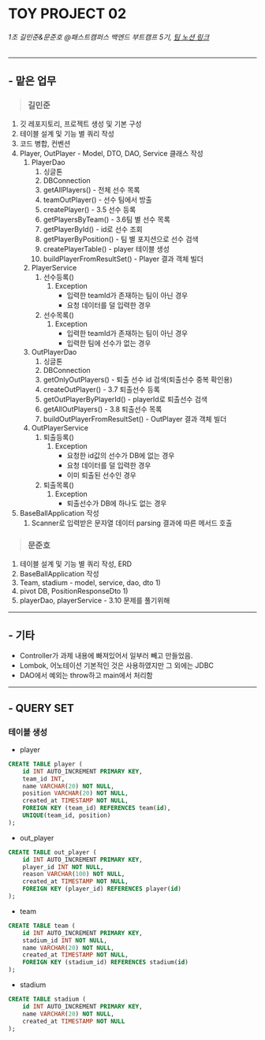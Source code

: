 # TOY PROJECT 02
###### 1조 길민준&문준호 @패스트캠퍼스 백엔드 부트캠프 5기, [팀 노션 링크](https://www.notion.so/1-78aa86c31d4842b0ab798de3dfc4dcc9?pvs=4)

---
## - 맡은 업무
>### 길민준
1. 깃 레포지토리, 프로젝트 생성 및 기본 구성
2. 테이블 설계 및 기능 별 쿼리 작성
3. 코드 병합, 컨벤션
4. Player, OutPlayer - Model, DTO, DAO, Service 클래스 작성
   1. PlayerDao
      1. 싱글톤
      2. DBConnection
      3. getAllPlayers() - 전체 선수 목록
      4. teamOutPlayer() - 선수 팀에서 방출
      5. createPlayer() - 3.5 선수 등록
      6. getPlayersByTeam() - 3.6팀 별 선수 목록
      7. getPlayerById() - id로 선수 조회
      8. getPlayerByPosition() - 팀 별 포지션으로 선수 검색
      9. createPlayerTable() - player 테이블 생성
      10. buildPlayerFromResultSet() - Player 결과 객체 빌더
   2. PlayerService
      1. 선수등록()
         1. Exception
            - 입력한 teamId가 존재하는 팀이 아닌 경우
            - 요청 데이터를 덜 입력한 경우
      2. 선수목록()
         1. Exception 
            - 입력한 teamId가 존재하는 팀이 아닌 경우
            - 입력한 팀에 선수가 없는 경우
   3. OutPlayerDao
      1. 싱글톤
      2. DBConnection
      3. getOnlyOutPlayers() - 퇴출 선수 id 검색(퇴출선수 중복 확인용)
      4. createOutPlayer() - 3.7 퇴출선수 등록
      5. getOutPlayerByPlayerId() - playerId로 퇴출선수 검색
      6. getAllOutPlayers() - 3.8 퇴출선수 목록 
      7. buildOutPlayerFromResultSet() - OutPlayer 결과 객체 빌더
   4. OutPlayerService
      1. 퇴출등록()
         1. Exception
            - 요청한 id값의 선수가 DB에 없는 경우
            - 요청 데이터를 덜 입력한 경우
            - 이미 퇴출된 선수인 경우
      2. 퇴출목록()
         1. Exception
            - 퇴출선수가 DB에 하나도 없는 경우
5. BaseBallApplication 작성
   1. Scanner로 입력받은 문자열 데이터 parsing 결과에 따른 메서드 호출

>### 문준호
1. 테이블 설계 및 기능 별 쿼리 작성, ERD 
2. BaseBallApplication 작성
3. Team, stadium - model, service, dao, dto
   1)
5. pivot DB, PositionResponseDto
   1)
6. playerDao, playerService - 3.10 문제를 풀기위해 
---
## - 기타
- Controller가 과제 내용에 빠져있어서 일부러 빼고 만들었음.
- Lombok, 어노테이션 기본적인 것은 사용하였지만 그 외에는 JDBC
- DAO에서 예외는 throw하고 main에서 처리함
---

## - QUERY SET
### 테이블 생성
* player
```sql
CREATE TABLE player (
    id INT AUTO_INCREMENT PRIMARY KEY,
    team_id INT,
    name VARCHAR(20) NOT NULL,
    position VARCHAR(20) NOT NULL,
    created_at TIMESTAMP NOT NULL,
    FOREIGN KEY (team_id) REFERENCES team(id),
    UNIQUE(team_id, position)
);
```
* out_player
```sql
CREATE TABLE out_player (
    id INT AUTO_INCREMENT PRIMARY KEY,
    player_id INT NOT NULL,
    reason VARCHAR(100) NOT NULL,
    created_at TIMESTAMP NOT NULL,
    FOREIGN KEY (player_id) REFERENCES player(id)
);
```
* team
```sql
CREATE TABLE team (
    id INT AUTO_INCREMENT PRIMARY KEY,
    stadium_id INT NOT NULL,
    name VARCHAR(20) NOT NULL,
    created_at TIMESTAMP NOT NULL,
    FOREIGN KEY (stadium_id) REFERENCES stadium(id)
);
```
* stadium
```sql
CREATE TABLE stadium (
    id INT AUTO_INCREMENT PRIMARY KEY,
    name VARCHAR(20) NOT NULL,
    created_at TIMESTAMP NOT NULL
);
```
